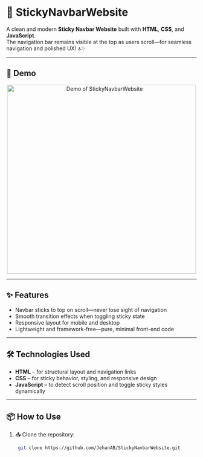 # 📌 StickyNavbarWebsite

A clean and modern **Sticky Navbar Website** built with **HTML**, **CSS**, and **JavaScript**.  
The navigation bar remains visible at the top as users scroll—for seamless navigation and polished UX! 🔝✨

---

## 🎥 Demo

<p align="center">
  <img src="demo.gif" alt="Demo of StickyNavbarWebsite" width="500"/>
</p>

---

## ✨ Features

-  Navbar sticks to top on scroll—never lose sight of navigation  
-  Smooth transition effects when toggling sticky state  
-  Responsive layout for mobile and desktop  
-  Lightweight and framework-free—pure, minimal front-end code  

---

## 🛠  Technologies Used

-  **HTML** – for structural layout and navigation links  
-  **CSS** – for sticky behavior, styling, and responsive design  
-  **JavaScript** – to detect scroll position and toggle sticky styles dynamically  

---

## 📦 How to Use

1. 📥 Clone the repository:
   ```bash
    git clone https://github.com/JehanAB/StickyNavbarWebsite.git
    
